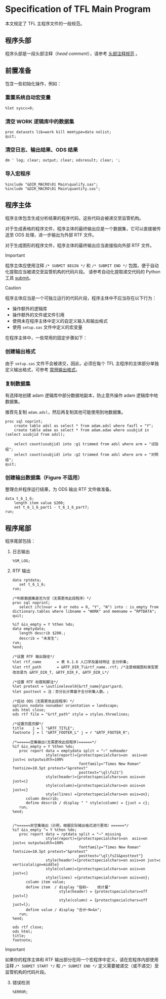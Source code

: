 # Specification of TFL Main Program

本文规定了 TFL 主程序文件的一般规范。

## 程序头部

程序头部是一段头部注释（_head comment_），请参考 [头部注释规范](./Specification%20of%20header%20comment.md) 。

## 前置准备

包含一些初始化操作，例如：

### 重置系统自动宏变量

```sas
%let syscc=0;
```

### 清空 WORK 逻辑库中的数据集

```sas
proc datasets lib=work kill memtype=data nolist;
quit;
```

### 清空日志、输出结果、ODS 结果

```sas
dm ' log; clear; output; clear; odsresult; clear; ';
```

### 导入宏程序

```sas
%include "&DIR_MACRO\01 Main\qualify.sas";
%include "&DIR_MACRO\01 Main\quantify.sas";
```

## 程序主体

程序主体包含生成分析结果的程序代码，这些代码会被递交至监管机构。

对于生成表格的程序文件，程序主体的最终输出应是一个数据集，它可以直接被传送至 ODS 处理，进一步输出为外部 RTF 文件。

对于生成图形的程序文件，程序主体的最终输出应当直接指向外部 RTF 文件。

> [!IMPORTANT]
>
> 程序主体应使用注释 `/* SUBMIT BEGIN */` 和 `/* SUBMIT END */` 包围，便于自动化提取应当被递交至监管机构的代码片段。
> 请参考自动化提取递交代码的 Python 工具 [submit](https://github.com/smjc-org/py-submit)。

> [!CAUTION]
>
> 程序主体应当是一个可独立运行的代码片段，程序主体中不应当存在以下行为：
>
> - 操作额外的逻辑库
> - 操作额外的文件或文件引用
> - 使用未在程序主体中定义的自定义输入和输出格式
> - 使用 `setup.sas` 文件中定义的宏变量

在程序主体中，一些常用的固定步骤如下：

### 创建输出格式

由于 `setup.sas` 文件不会被递交，因此，必须在每个 TFL 主程序的主体部分单独定义输出格式，可参考 [常用输出格式](https://github.com/smjc-org/cheatlist/blob/main/src/format.md)。

### 复制数据集

有选择地创建 adam 逻辑库中部分数据地副本，防止意外操作 adam 逻辑库中地数据集。

推荐先复制 `adam.adsl`，然后再复制其他可能使用到地数据集。

```sas
proc sql noprint;
    create table adsl as select * from adam.adsl where fasfl = "Y";
    create table adae as select * from adam.adae where usubjid in (select usubjid from adsl);

    select count(usubjid) into :g1 trimmed from adsl where arm = "试验组";
    select count(usubjid) into :g2 trimmed from adsl where arm = "对照组";
quit;
```

### 创建输出数据集（Figure 不适用）

整理合并程序运行结果，为 ODS 输出 RTF 文件做准备。

```sas
data t_6_1_6;
    length item value $200;
    set t_6_1_6_part1 - t_6_1_6_part7;
run;
```

## 程序尾部

程序尾部包括：

1. 日志输出

   ```sas
   %SM_LOG;
   ```

2. RTF 输出

   ```sas
   data rptdata;
      set t_6_1_6;
   run;

   /*判断数据集是否为空（无需更改此段程序）*/
   proc sql noprint;
      select ifc(nvar = 0 or nobs = 0, "Y", "N") into : is_empty from dictionary.tables where libname = "WORK" and memname = "RPTDATA";
   quit;

   %if &is_empty = Y %then %do;
   data emptydata;
      length describ $200.;
      describ = "未发生";
   run;
   %end;

   /*设置 RTF 输出路径*/
   %let rtf_name       = 表 6.1.6 人口学及基线特征 全分析集;
   %let rtf_path       = &RTF_DIR_T\&rtf_name..rtf; /*注意根据图标类型更改目录为 &RTF_DIR_T, &RTF_DIR_F, &RTF_DIR_L*/

   /*设置 RTF 标题和脚注*/
   %let pretext = \outlinelevel0{&rtf_name}\par\pard;
   %let posttext = 注：百分比计算基于全分析集人数。;

   /*启动 ODS（无需更改此段程序）*/
   options nodate nonumber orientation = landscape;
   ods html close;
   ods rtf file = "&rtf_path" style = styles.threelines;

   /*设置页眉页脚*/
   title    j = l "&RTF_TITLE";
   footnote j = l "&RTF_FOOTER_L" j = r "&RTF_FOOTER_R";

   /*======空集输出(无需更改此段程序)======*/
   %if &is_empty = Y %then %do;
      proc report data = emptydata split = "~" noheader
                  style(report)={protectspecialchars=on  asis=on  just=c outputwidth=100%
                                 fontfamily="Times New Roman" fontsize=10.5pt pretext="&pretext"
                                 posttext="\ql\fs21"}
                  style(header)={protectspecialchars=on asis=on just=c}
                  style(column)={protectspecialchars=on asis=on just=c}
                  style(lines) ={protectspecialchars=on asis=on};
         column describ;
         define describ / display " " style(column) = {just = c};
      run;
   %end;


   /*======非空集输出（示例，根据实际输出格式进行更改）======*/
   %if &is_empty ^= Y %then %do;
      proc report data = rptdata split = "~" missing
                  style(report)={protectspecialchars=on  asis=on  just=c outputwidth=100%
                                 fontfamily="Times New Roman" fontsize=10.5pt pretext="&pretext"
                                 posttext="\ql\fs21&posttext"}
                  style(header)={protectspecialchars=on asis=on just=c verticalalign=middle}
                  style(column)={protectspecialchars=on asis=on just=c}
                  style(lines) ={protectspecialchars=on asis=on};
         column item value;
         define item  / display "指标~    统计量"
                        style(header) = {protectspecialchars=off just=l}
                        style(column) = {protectspecialchars=off just=l};
         define value / display "合计~N=&n";
      run;
   %end;

   ods rtf close;
   ods html;
   title;
   footnote;
   ```

> [!IMPORTANT]
> 如果你的程序主体和 RTF 输出部分在同一个宏程序中定义，请在宏程序内部使用注释 `/* SUBMIT START */` 和 `/* SUBMIT END */` 定义需要被递交（或不递交）至监管机构的代码片段。

3. 错误检测

   ```sas
   %ERROR;
   ```
